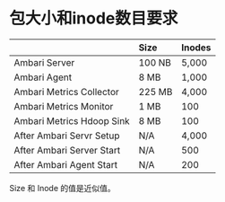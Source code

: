 # 包大小和inode数目要求

|  | Size | Inodes |
| :--- | :--- | :--- |
| Ambari Server | 100 NB | 5,000 |
| Ambari Agent | 8 MB | 1,000 |
| Ambari Metrics Collector | 225 MB | 4,000 |
| Ambari Metrics Monitor | 1 MB | 100 |
| Ambari Metrics Hdoop Sink | 8 MB | 100 |
| After Ambari Servr Setup | N/A | 4,000 |
| After Ambari Server Start | N/A | 500 |
| After Ambari Agent Start | N/A | 200 |

Size 和 Inode 的值是近似值。

